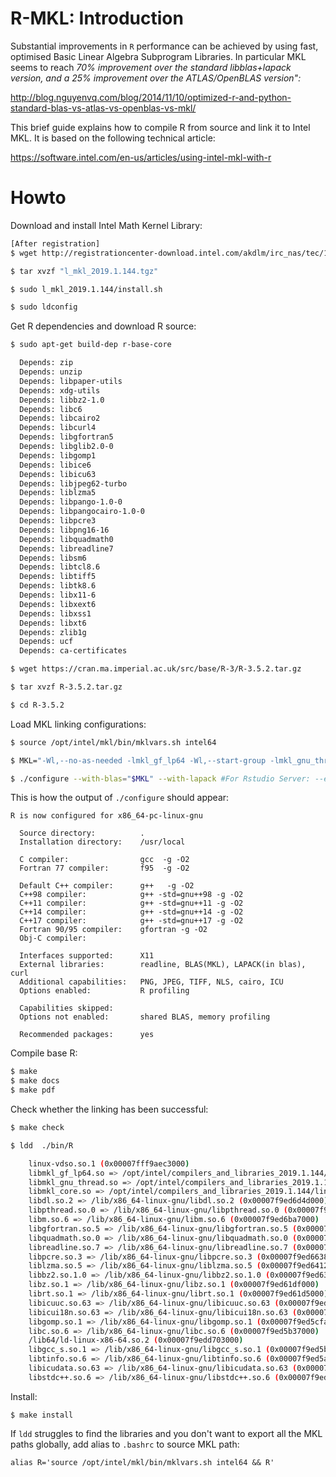 
# R-MKL: Introduction

Substantial improvements in `R` performance can be achieved by using fast, optimised Basic Linear Algebra Subprogram Libraries. In particular MKL seems to reach _70% improvement over the standard libblas+lapack version, and a 25% improvement over the ATLAS/OpenBLAS version":_

http://blog.nguyenvq.com/blog/2014/11/10/optimized-r-and-python-standard-blas-vs-atlas-vs-openblas-vs-mkl/

This brief guide explains how to compile R from source and link it to Intel MKL. It is based on the following technical article:

https://software.intel.com/en-us/articles/using-intel-mkl-with-r

# Howto

Download and install Intel Math Kernel Library:

```bash
[After registration]
$ wget http://registrationcenter-download.intel.com/akdlm/irc_nas/tec/14895/l_mkl_2019.1.144.tgz

$ tar xvzf "l_mkl_2019.1.144.tgz"

$ sudo l_mkl_2019.1.144/install.sh

$ sudo ldconfig
```

Get R dependencies and download R source:

```bash
$ sudo apt-get build-dep r-base-core

  Depends: zip
  Depends: unzip
  Depends: libpaper-utils
  Depends: xdg-utils
  Depends: libbz2-1.0
  Depends: libc6
  Depends: libcairo2
  Depends: libcurl4
  Depends: libgfortran5
  Depends: libglib2.0-0
  Depends: libgomp1
  Depends: libice6
  Depends: libicu63
  Depends: libjpeg62-turbo
  Depends: liblzma5
  Depends: libpango-1.0-0
  Depends: libpangocairo-1.0-0
  Depends: libpcre3
  Depends: libpng16-16
  Depends: libquadmath0
  Depends: libreadline7
  Depends: libsm6
  Depends: libtcl8.6
  Depends: libtiff5
  Depends: libtk8.6
  Depends: libx11-6
  Depends: libxext6
  Depends: libxss1
  Depends: libxt6
  Depends: zlib1g
  Depends: ucf
  Depends: ca-certificates

$ wget https://cran.ma.imperial.ac.uk/src/base/R-3/R-3.5.2.tar.gz

$ tar xvzf R-3.5.2.tar.gz

$ cd R-3.5.2
```

Load MKL linking configurations:

```bash
$ source /opt/intel/mkl/bin/mklvars.sh intel64

$ MKL="-Wl,--no-as-needed -lmkl_gf_lp64 -Wl,--start-group -lmkl_gnu_thread  -lmkl_core  -Wl,--end-group -fopenmp  -ldl -lpthread -lm"

$ ./configure --with-blas="$MKL" --with-lapack #For Rstudio Server: --enable-R-shlib

```

This is how the output of `./configure` should appear:

```
R is now configured for x86_64-pc-linux-gnu

  Source directory:          .
  Installation directory:    /usr/local

  C compiler:                gcc  -g -O2
  Fortran 77 compiler:       f95  -g -O2

  Default C++ compiler:      g++   -g -O2
  C++98 compiler:            g++ -std=gnu++98 -g -O2
  C++11 compiler:            g++ -std=gnu++11 -g -O2
  C++14 compiler:            g++ -std=gnu++14 -g -O2
  C++17 compiler:            g++ -std=gnu++17 -g -O2
  Fortran 90/95 compiler:    gfortran -g -O2
  Obj-C compiler:	      

  Interfaces supported:      X11
  External libraries:        readline, BLAS(MKL), LAPACK(in blas), curl
  Additional capabilities:   PNG, JPEG, TIFF, NLS, cairo, ICU
  Options enabled:           R profiling

  Capabilities skipped:      
  Options not enabled:       shared BLAS, memory profiling

  Recommended packages:      yes

```

Compile base R:

```bash
$ make
$ make docs
$ make pdf
```

Check whether the linking has been successful:

```bash
$ make check

$ ldd  ./bin/R

	linux-vdso.so.1 (0x00007fff9aec3000)
	libmkl_gf_lp64.so => /opt/intel/compilers_and_libraries_2019.1.144/linux/mkl/lib/intel64_lin/libmkl_gf_lp64.so (0x00007f9edc74f000)
	libmkl_gnu_thread.so => /opt/intel/compilers_and_libraries_2019.1.144/linux/mkl/lib/intel64_lin/libmkl_gnu_thread.so (0x00007f9edaefb000)
	libmkl_core.so => /opt/intel/compilers_and_libraries_2019.1.144/linux/mkl/lib/intel64_lin/libmkl_core.so (0x00007f9ed6d6f000)
	libdl.so.2 => /lib/x86_64-linux-gnu/libdl.so.2 (0x00007f9ed6d4d000)
	libpthread.so.0 => /lib/x86_64-linux-gnu/libpthread.so.0 (0x00007f9ed6d2c000)
	libm.so.6 => /lib/x86_64-linux-gnu/libm.so.6 (0x00007f9ed6ba7000)
	libgfortran.so.5 => /lib/x86_64-linux-gnu/libgfortran.so.5 (0x00007f9ed693a000)
	libquadmath.so.0 => /lib/x86_64-linux-gnu/libquadmath.so.0 (0x00007f9ed68f9000)
	libreadline.so.7 => /lib/x86_64-linux-gnu/libreadline.so.7 (0x00007f9ed66ac000)
	libpcre.so.3 => /lib/x86_64-linux-gnu/libpcre.so.3 (0x00007f9ed6638000)
	liblzma.so.5 => /lib/x86_64-linux-gnu/liblzma.so.5 (0x00007f9ed6412000)
	libbz2.so.1.0 => /lib/x86_64-linux-gnu/libbz2.so.1.0 (0x00007f9ed63fd000)
	libz.so.1 => /lib/x86_64-linux-gnu/libz.so.1 (0x00007f9ed61df000)
	librt.so.1 => /lib/x86_64-linux-gnu/librt.so.1 (0x00007f9ed61d5000)
	libicuuc.so.63 => /lib/x86_64-linux-gnu/libicuuc.so.63 (0x00007f9ed6006000)
	libicui18n.so.63 => /lib/x86_64-linux-gnu/libicui18n.so.63 (0x00007f9ed5d2b000)
	libgomp.so.1 => /lib/x86_64-linux-gnu/libgomp.so.1 (0x00007f9ed5cfa000)
	libc.so.6 => /lib/x86_64-linux-gnu/libc.so.6 (0x00007f9ed5b37000)
	/lib64/ld-linux-x86-64.so.2 (0x00007f9edd703000)
	libgcc_s.so.1 => /lib/x86_64-linux-gnu/libgcc_s.so.1 (0x00007f9ed5b1d000)
	libtinfo.so.6 => /lib/x86_64-linux-gnu/libtinfo.so.6 (0x00007f9ed5aef000)
	libicudata.so.63 => /lib/x86_64-linux-gnu/libicudata.so.63 (0x00007f9ed40ff000)
	libstdc++.so.6 => /lib/x86_64-linux-gnu/libstdc++.so.6 (0x00007f9ed3f7c000)

```

Install:

```basj
$ make install
```

If `ldd` struggles to find the libraries and you don't want to export all the MKL paths globally, add alias to `.bashrc` to source MKL path:

```
alias R='source /opt/intel/mkl/bin/mklvars.sh intel64 && R'
```
